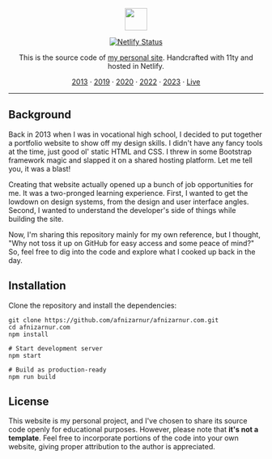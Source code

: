 <p align="center">
  <a href="https://github.com/afnizarnur">
    <img src="https://gravatar.com/userimage/18787920/cf0b156da5c2fbd33d1dcde3bcaedba6.jpeg?size=44" width="44">
  </a>
</p>

<p align="center">
  <a href="https://app.netlify.com/sites/afnizarnur/deploys"><img src="https://api.netlify.com/api/v1/badges/39910d3d-7848-4020-914c-209c03d34b82/deploy-status" alt="Netlify Status" /></a>
</p>

<p align="center">
 This is the source code of <a href="https://afnizarnur.com/">my personal site</a>. Handcrafted with 11ty and hosted in Netlify.
</p>

<p align="center">
  <a href="https://github.com/afnizarnur/afnizarnur.com/tree/2013">2013</a> · <a href="https://github.com/afnizarnur/afnizarnur.com/tree/2019">2019</a> · <a href="https://github.com/afnizarnur/afnizarnur.com/tree/2020">2020</a> · <a href="https://github.com/afnizarnur/afnizarnur.com/tree/2022">2022</a> · <a href="https://github.com/afnizarnur/afnizarnur.com/tree/2023">2023</a> · <a href="https://github.com/afnizarnur/afnizarnur.com/">Live</a>
</p>

---

## Background

Back in 2013 when I was in vocational high school, I decided to put together a portfolio website to show off my design skills. I didn't have any fancy tools at the time, just good ol' static HTML and CSS. I threw in some Bootstrap framework magic and slapped it on a shared hosting platform. Let me tell you, it was a blast!

Creating that website actually opened up a bunch of job opportunities for me. It was a two-pronged learning experience. First, I wanted to get the lowdown on design systems, from the design and user interface angles. Second, I wanted to understand the developer's side of things while building the site.

Now, I'm sharing this repository mainly for my own reference, but I thought, "Why not toss it up on GitHub for easy access and some peace of mind?" So, feel free to dig into the code and explore what I cooked up back in the day.

## Installation

Clone the repository and install the dependencies:

    git clone https://github.com/afnizarnur/afnizarnur.com.git
    cd afnizarnur.com
    npm install

    # Start development server
    npm start

    # Build as production-ready
    npm run build

## License

This website is my personal project, and I've chosen to share its source code openly for educational purposes. However, please note that **it's not a template**. Feel free to incorporate portions of the code into your own website, giving proper attribution to the author is appreciated.
